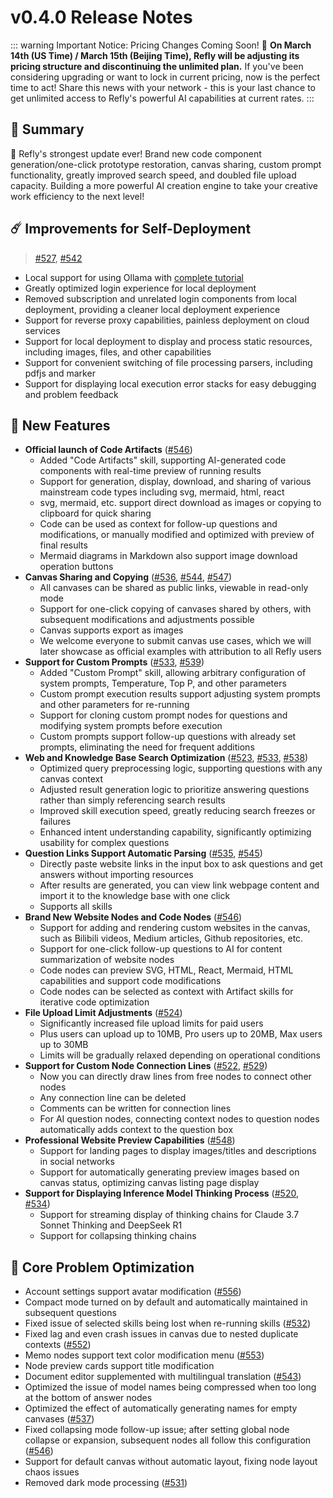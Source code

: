 # v0.4.0 Release Notes

::: warning Important Notice: Pricing Changes Coming Soon!
📢 **On March 14th (US Time) / March 15th (Beijing Time), Refly will be adjusting its pricing structure and discontinuing the unlimited plan.** If you've been considering upgrading or want to lock in current pricing, now is the perfect time to act! Share this news with your network - this is your last chance to get unlimited access to Refly's powerful AI capabilities at current rates.
:::

## 🦹 Summary

🎉 Refly's strongest update ever! Brand new code component generation/one-click prototype restoration, canvas sharing, custom prompt functionality, greatly improved search speed, and doubled file upload capacity. Building a more powerful AI creation engine to take your creative work efficiency to the next level!

## ☄️ Improvements for Self-Deployment

> [#527](https://github.com/refly-ai/refly/pull/527), [#542](https://github.com/refly-ai/refly/pull/542)

- Local support for using Ollama with [complete tutorial](https://docs.refly.ai/guide/self-deploy/ollama)
- Greatly optimized login experience for local deployment
- Removed subscription and unrelated login components from local deployment, providing a cleaner local deployment experience
- Support for reverse proxy capabilities, painless deployment on cloud services
- Support for local deployment to display and process static resources, including images, files, and other capabilities
- Support for convenient switching of file processing parsers, including pdfjs and marker
- Support for displaying local execution error stacks for easy debugging and problem feedback

## 🌟 New Features

- **Official launch of Code Artifacts** ([#546](https://github.com/refly-ai/refly/pull/546))
  - Added "Code Artifacts" skill, supporting AI-generated code components with real-time preview of running results
  - Support for generation, display, download, and sharing of various mainstream code types including svg, mermaid, html, react
  - svg, mermaid, etc. support direct download as images or copying to clipboard for quick sharing
  - Code can be used as context for follow-up questions and modifications, or manually modified and optimized with preview of final results
  - Mermaid diagrams in Markdown also support image download operation buttons
- **Canvas Sharing and Copying** ([#536](https://github.com/refly-ai/refly/pull/536), [#544](https://github.com/refly-ai/refly/pull/544), [#547](https://github.com/refly-ai/refly/pull/547))
  - All canvases can be shared as public links, viewable in read-only mode
  - Support for one-click copying of canvases shared by others, with subsequent modifications and adjustments possible
  - Canvas supports export as images
  - We welcome everyone to submit canvas use cases, which we will later showcase as official examples with attribution to all Refly users
- **Support for Custom Prompts** ([#533](https://github.com/refly-ai/refly/pull/533), [#539](https://github.com/refly-ai/refly/pull/539))
  - Added "Custom Prompt" skill, allowing arbitrary configuration of system prompts, Temperature, Top P, and other parameters
  - Custom prompt execution results support adjusting system prompts and other parameters for re-running
  - Support for cloning custom prompt nodes for questions and modifying system prompts before execution
  - Custom prompts support follow-up questions with already set prompts, eliminating the need for frequent additions
- **Web and Knowledge Base Search Optimization** ([#523](https://github.com/refly-ai/refly/pull/523), [#533](https://github.com/refly-ai/refly/pull/533), [#538](https://github.com/refly-ai/refly/pull/538))
  - Optimized query preprocessing logic, supporting questions with any canvas context
  - Adjusted result generation logic to prioritize answering questions rather than simply referencing search results
  - Improved skill execution speed, greatly reducing search freezes or failures
  - Enhanced intent understanding capability, significantly optimizing usability for complex questions
- **Question Links Support Automatic Parsing** ([#535](https://github.com/refly-ai/refly/pull/535), [#545](https://github.com/refly-ai/refly/pull/545))
  - Directly paste website links in the input box to ask questions and get answers without importing resources
  - After results are generated, you can view link webpage content and import it to the knowledge base with one click
  - Supports all skills
- **Brand New Website Nodes and Code Nodes** ([#546](https://github.com/refly-ai/refly/pull/546))
  - Support for adding and rendering custom websites in the canvas, such as Bilibili videos, Medium articles, Github repositories, etc.
  - Support for one-click follow-up questions to AI for content summarization of website nodes
  - Code nodes can preview SVG, HTML, React, Mermaid, HTML capabilities and support code modifications
  - Code nodes can be selected as context with Artifact skills for iterative code optimization
- **File Upload Limit Adjustments** ([#524](https://github.com/refly-ai/refly/pull/524))
  - Significantly increased file upload limits for paid users
  - Plus users can upload up to 10MB, Pro users up to 20MB, Max users up to 30MB
  - Limits will be gradually relaxed depending on operational conditions
- **Support for Custom Node Connection Lines** ([#522](https://github.com/refly-ai/refly/pull/522), [#529](https://github.com/refly-ai/refly/pull/529))
  - Now you can directly draw lines from free nodes to connect other nodes
  - Any connection line can be deleted
  - Comments can be written for connection lines
  - For AI question nodes, connecting context nodes to question nodes automatically adds context to the question box
- **Professional Website Preview Capabilities** ([#548](https://github.com/refly-ai/refly/pull/548))
  - Support for landing pages to display images/titles and descriptions in social networks
  - Support for automatically generating preview images based on canvas status, optimizing canvas listing page display
- **Support for Displaying Inference Model Thinking Process** ([#520](https://github.com/refly-ai/refly/pull/520), [#534](https://github.com/refly-ai/refly/pull/534))
  - Support for streaming display of thinking chains for Claude 3.7 Sonnet Thinking and DeepSeek R1
  - Support for collapsing thinking chains

## 💫 Core Problem Optimization

- Account settings support avatar modification ([#556](https://github.com/refly-ai/refly/pull/556))
- Compact mode turned on by default and automatically maintained in subsequent questions
- Fixed issue of selected skills being lost when re-running skills ([#532](https://github.com/refly-ai/refly/pull/532))
- Fixed lag and even crash issues in canvas due to nested duplicate contexts ([#552](https://github.com/refly-ai/refly/pull/552))
- Memo nodes support text color modification menu ([#553](https://github.com/refly-ai/refly/pull/553))
- Node preview cards support title modification
- Document editor supplemented with multilingual translation ([#543](https://github.com/refly-ai/refly/pull/543))
- Optimized the issue of model names being compressed when too long at the bottom of answer nodes
- Optimized the effect of automatically generating names for empty canvases ([#537](https://github.com/refly-ai/refly/pull/537))
- Fixed collapsing mode follow-up issue; after setting global node collapse or expansion, subsequent nodes all follow this configuration ([#546](https://github.com/refly-ai/refly/pull/546))
- Support for default canvas without automatic layout, fixing node layout chaos issues
- Removed dark mode processing ([#531](https://github.com/refly-ai/refly/pull/531))
